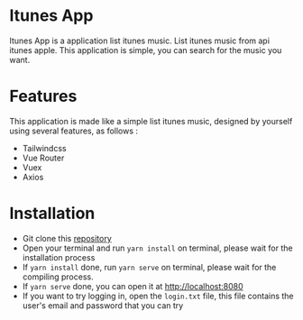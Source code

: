 # Itunes App
Itunes App is a application list itunes music. List itunes music from api itunes apple. This application is simple, you can search for the music you want.

# Features
This application is made like a simple list itunes music, designed by yourself using several features, as follows :
- Tailwindcss
- Vue Router
- Vuex
- Axios

# Installation
- Git clone this <a id="raw-url" href="https://github.com/afandisiregar/emory-app.git">repository</a>
- Open your terminal and run `yarn install` on terminal, please wait for the installation process
- If `yarn install` done, run `yarn serve` on terminal, please wait for the compiling process.
- If `yarn serve` done, you can open it at <a href="#">http://localhost:8080</a>
- If you want to try logging in, open the `login.txt` file, this file contains the user's email and password that you can try
